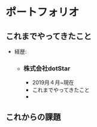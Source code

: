 #  ポートフォリオ


## これまでやってきたこと
- 経歴:
    - ### 株式会社dotStar 
        - 2019月４月~現在
        - これまでやってきたこと
        - 

## これからの課題

## 

